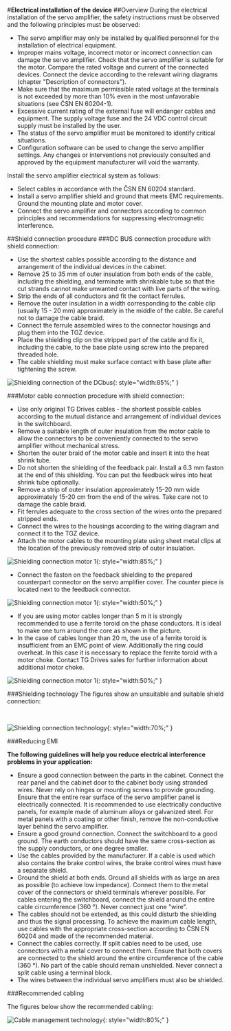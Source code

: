 #**Electrical installation of the device**
##Overview
During the electrical installation of the servo amplifier, the safety instructions must be observed and the following principles must be observed:

- The servo amplifier may only be installed by qualified personnel for the installation of electrical equipment.
- Improper mains voltage, incorrect motor or incorrect connection can damage the servo amplifier. Check that the servo amplifier is suitable for the motor. Compare the rated voltage and current of the connected devices. Connect the device according to the relevant wiring diagrams (chapter "Description of connectors").
- Make sure that the maximum permissible rated voltage at the terminals is not exceeded by more than 10% even in the most unfavorable situations (see ČSN EN 60204-1).
- Excessive current rating of the external fuse will endanger cables and equipment. The supply voltage fuse and the 24 VDC control circuit supply must be installed by the user.
- The status of the servo amplifier must be monitored to identify critical situations.
- Configuration software can be used to change the servo amplifier settings. Any changes or interventions not previously consulted and approved by the equipment manufacturer will void the warranty.

Install the servo amplifier electrical system as follows:

- Select cables in accordance with the ČSN EN 60204 standard.
- Install a servo amplifier shield and ground that meets EMC requirements. Ground the mounting plate and motor cover.
- Connect the servo amplifier and connectors according to common principles and recommendations for suppressing electromagnetic interference.


##Shield connection procedure
###DC BUS connection procedure with shield connection: 

- Use the shortest cables possible according to the distance and arrangement of the individual devices in the cabinet.
- Remove 25 to 35 mm of outer insulation from both ends of the cable, including the shielding, and terminate with shrinkable tube so that the cut strands cannot make unwanted contact with live parts of the wiring.
- Strip the ends of all conductors and fit the contact ferrules.
- Remove the outer insulation in a width corresponding to the cable clip (usually 15 - 20 mm) approximately in the middle of the cable.
  Be careful not to damage the cable braid.
- Connect the ferrule assembled wires to the connector housings and plug them into the TGZ device.
- Place the shielding clip on the stripped part of the cable and fix it, including the cable, to the base plate using screw into the prepared threaded hole.
- The cable shielding must make surface contact with base plate after tightening the screw.

![Shielding connection of the DCbus](../../../../source/img/TGZ-D-320-10_15_shielding1.webp){: style="width:85%;" }

###Motor cable connection procedure with shield connection:

- Use only original TG Drives cables - the shortest possible cables according to the mutual distance and arrangement of individual devices in the switchboard.
- Remove a suitable length of outer insulation from the motor cable to allow the connectors to be conveniently connected to the servo amplifier without mechanical stress.
- Shorten the outer braid of the motor cable and insert it into the heat shrink tube.
- Do not shorten the shielding of the feedback pair. Install a 6.3 mm faston at the end of this shielding.
  You can put the feedback wires into heat shrink tube optionally.
- Remove a strip of outer insulation approximately 15-20 mm wide approximately 15-20 cm from the end of the wires.
  Take care not to damage the cable braid.
- Fit ferrules adequate to the cross section of the wires onto the prepared stripped ends.
- Connect the wires to the housings according to the wiring diagram and connect it to the TGZ device.
- Attach the motor cables to the mounting plate using sheet metal clips at the location of the previously removed strip of outer insulation.
  
![Shielding connection motor 1](../../../../source/img/TGZ-D-320-10_15_shielding3.webp){: style="width:85%;" }

- Connect the faston on the feedback shielding to the prepared counterpart connector on the servo amplifier cover.
  The counter piece is located next to the feedback connector.

![Shielding connection motor 1](../../../../source/img/TGZ-D-320-10_15_shielding2.webp){: style="width:50%;" }

- If you are using motor cables longer than 5 m it is strongly recommended to use a ferrite toroid on the phase conductors.
  It is ideal to make one turn around the core as shown in the picture.
- In the case of cables longer than 20 m, the use of a ferrite toroid is insufficient from an EMC point of view.
  Additionally the ring could overheat.
  In this case it is necessary to replace the ferrite toroid with a motor choke.
  Contact TG Drives sales for further information about additional motor choke.

![Shielding connection motor 1](../../../../source/img/TGZ-D-320-10_15_shielding4.webp){: style="width:50%;" }

###Shielding technology
The figures show an unsuitable and suitable shield connection:

<br>

![Shielding connection technology](../../../../source/img/cableShielding4.en.png){: style="width:70%;" }

###Reducing EMI

**The following guidelines will help you reduce electrical interference problems in your application:**

- Ensure a good connection between the parts in the cabinet. Connect the rear panel and the cabinet door to the cabinet body using stranded wires. Never rely on hinges or mounting screws to provide grounding. Ensure that the entire rear surface of the servo amplifier panel is electrically connected. It is recommended to use electrically conductive panels, for example made of aluminum alloys or galvanized steel. For metal panels with a coating or other finish, remove the non-conductive layer behind the servo amplifier.
- Ensure a good ground connection. Connect the switchboard to a good ground. The earth conductors should have the same cross-section as the supply conductors, or one degree smaller.
- Use the cables provided by the manufacturer. If a cable is used which also contains the brake control wires, the brake control wires must have a separate shield.
- Ground the shield at both ends. Ground all shields with as large an area as possible (to achieve low impedance). Connect them to the metal cover of the connectors or shield terminals wherever possible. For cables entering the switchboard, connect the shield around the entire cable circumference (360 °). Never connect just one "wire".
- The cables should not be extended, as this could disturb the shielding and thus the signal processing. To achieve the maximum cable length, use cables with the appropriate cross-section according to ČSN EN 60204 and made of the recommended material.
- Connect the cables correctly. If split cables need to be used, use connectors with a metal cover to connect them. Ensure that both covers are connected to the shield around the entire circumference of the cable (360 °). No part of the cable should remain unshielded. Never connect a split cable using a terminal block.
- The wires between the individual servo amplifiers must also be shielded.

###Recommended cabling

The figures below show the recommended cabling:

![Cable management technology](../../../../source/img/cableMan.en.png){: style="width:80%;" }